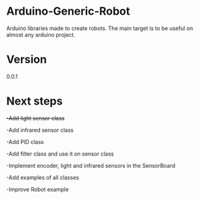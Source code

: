 Arduino-Generic-Robot
=====================

Arduino libraries made to create robots. The main target is to be useful on almost any arduino project.

Version
=====================
0.0.1

Next steps
=====================

<s>-Add light sensor class</s>

-Add infrared sensor class

-Add PID class

-Add filter class and use it on sensor class

-Implement encoder, light and infrared sensors in the SensorBoard

-Add examples of all classes

-Improve Robot example
